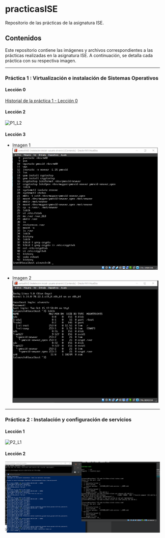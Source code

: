 # practicasISE

Repositorio de las prácticas de la asignatura ISE.

## Contenidos

Este repositorio contiene las imágenes y archivos correspondientes a las prácticas realizadas en la asignatura ISE. A continuación, se detalla cada práctica con su respectiva imagen.

---

### Práctica 1 : Virtualización e instalación de Sistemas Operativos

#### Lección 0
[Historial de la práctica 1 - Lección 0](history-P0-L1.txt)

#### Lección 2
![P1_L2](P1_L2.png)

#### Lección 3
- Imagen 1  
  ![P1_L3_1](P1_L3_1.png)

- Imagen 2  
  ![P1_L3_2](P1_L3_2.png)

---

### Práctica 2 : Instalación y configuración de servicios

#### Lección 1
![P2_L1](P2_L1.png)

#### Lección 2
![P2_L2](P2_L2.png)


